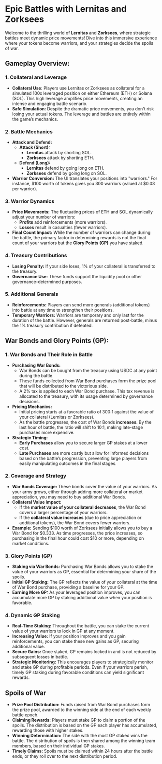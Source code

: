 # Epic Battles with Lernitas and Zorksees

Welcome to the thrilling world of **Lernitas** and **Zorksees**, where strategic battles meet dynamic price movements! Dive into this immersive experience where your tokens become warriors, and your strategies decide the spoils of war.

## Gameplay Overview:

### 1. Collateral and Leverage

- **Collateral Use:** Players use Lernitas or Zorksees as collateral for a simulated 100x leveraged position on either Ethereum (ETH) or Solana (SOL). This high leverage amplifies price movements, creating an intense and engaging battle scenario.
- **Safe Simulation:** Despite the dramatic price movements, you don't risk losing your actual tokens. The leverage and battles are entirely within the game’s mechanics.

### 2. Battle Mechanics

- **Attack and Defend:**
  - **Attack (Short):**
    - **Lernitas** attack by shorting SOL.
    - **Zorksees** attack by shorting ETH.
  - **Defend (Long):**
    - **Lernitas** defend by going long on ETH.
    - **Zorksees** defend by going long on SOL.
- **Warrior Conversion:** The UI translates your positions into "warriors." For instance, $100 worth of tokens gives you 300 warriors (valued at $0.03 per warrior).

### 3. Warrior Dynamics

- **Price Movements:** The fluctuating prices of ETH and SOL dynamically adjust your number of warriors:
  - **Profits** add reinforcements (more warriors).
  - **Losses** result in casualties (fewer warriors).
- **Final Count Impact:** While the number of warriors can change during the battle, the primary factor in determining rewards is not the final count of your warriors but the **Glory Points (GP)** you have staked.

### 4. Treasury Contributions

- **Losing Penalty:** If your side loses, 1% of your collateral is transferred to the treasury.
- **Governance Use:** These funds support the liquidity pool or other governance-determined purposes.

### 5. Additional Generals

- **Reinforcements:** Players can send more generals (additional tokens) into battle at any time to strengthen their positions.
- **Temporary Warriors:** Warriors are temporary and only last for the duration of the battle. However, generals are returned post-battle, minus the 1% treasury contribution if defeated.

## War Bonds and Glory Points (GP):

### 1. War Bonds and Their Role in Battle

- **Purchasing War Bonds:**
  - War Bonds can be bought from the treasury using USDC at any point during the battle.
  - These funds collected from War Bond purchases form the prize pool that will be distributed to the victorious side.
  - A 2% tax is applied to each War Bond purchase. This tax revenue is allocated to the treasury, with its usage determined by governance decisions.
- **Pricing Mechanics:**
  - Initial pricing starts at a favorable ratio of 300:1 against the value of your collateral (Lernitas or Zorksees).
  - As the battle progresses, the cost of War Bonds **increases**. By the last hour of battle, the ratio will shift to 10:1, making late-stage purchases more expensive.
- **Strategic Timing:**
  - **Early Purchases** allow you to secure larger GP stakes at a lower cost.
  - **Late Purchases** are more costly but allow for informed decisions based on the battle’s progression, preventing large players from easily manipulating outcomes in the final stages.

### 2. Coverage and Strategy

- **War Bonds Coverage:** These bonds cover the value of your warriors. As your army grows, either through adding more collateral or market appreciation, you may need to buy additional War Bonds.
- **Collateral Value Impact:**
  - If the **market value of your collateral decreases**, the War Bond covers a larger percentage of your warriors.
  - If the **collateral value increases** (due to price appreciation or additional tokens), the War Bond covers fewer warriors.
- **Example:** Sending $100 worth of Zorksees initially allows you to buy a War Bond for $0.333. As time progresses, the price increases, so purchasing in the final hour could cost $10 or more, depending on market conditions.

### 3. Glory Points (GP)

- **Staking via War Bonds:** Purchasing War Bonds allows you to stake the value of your warriors as GP, essential for determining your share of the spoils.
- **Initial GP Staking:** The GP reflects the value of your collateral at the time of War Bond purchase, providing a baseline for your GP.
- **Earning More GP:** As your leveraged position improves, you can accumulate more GP by staking additional value when your position is favorable.

### 4. Dynamic GP Staking

- **Real-Time Staking:** Throughout the battle, you can stake the current value of your warriors to lock in GP at any moment.
- **Increasing Value:** If your position improves and you gain reinforcements, you can stake these new gains as GP, securing additional value.
- **Secure Gains:** Once staked, GP remains locked in and is not reduced by subsequent losses in battle.
- **Strategic Monitoring:** This encourages players to strategically monitor and stake GP during profitable periods. Even if your warriors perish, timely GP staking during favorable conditions can yield significant rewards.

## Spoils of War

- **Prize Pool Distribution:** Funds raised from War Bond purchases form the prize pool, awarded to the winning side at the end of each weekly battle epoch.
- **Claiming Rewards:** Players must stake GP to claim a portion of the spoils. The distribution is based on the GP each player has accumulated, rewarding those with higher stakes.
- **Winning Determination:** The side with the most GP staked wins the battle. The distribution of spoils is then shared among the winning team members, based on their individual GP stakes.
- **Timely Claims:** Spoils must be claimed within 24 hours after the battle ends, or they roll over to the next distribution period.

